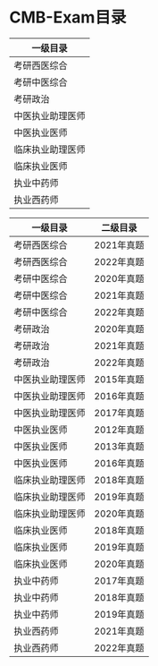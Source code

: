 # CMB-Exam目录

| 一级目录         |
| ---------------- |
| 考研西医综合     |
| 考研中医综合     |
| 考研政治         |
| 中医执业助理医师 |
| 中医执业医师     |
| 临床执业助理医师 |
| 临床执业医师     |
| 执业中药师       |
| 执业西药师       |



| 一级目录         | 二级目录   |
| ---------------- | ---------- |
| 考研西医综合     | 2021年真题 |
| 考研西医综合     | 2022年真题 |
| 考研中医综合     | 2020年真题 |
| 考研中医综合     | 2021年真题 |
| 考研中医综合     | 2022年真题 |
| 考研政治         | 2020年真题 |
| 考研政治         | 2021年真题 |
| 考研政治         | 2022年真题 |
| 中医执业助理医师 | 2015年真题 |
| 中医执业助理医师 | 2016年真题 |
| 中医执业助理医师 | 2017年真题 |
| 中医执业医师     | 2012年真题 |
| 中医执业医师     | 2013年真题 |
| 中医执业医师     | 2016年真题 |
| 临床执业助理医师 | 2018年真题 |
| 临床执业助理医师 | 2019年真题 |
| 临床执业助理医师 | 2020年真题 |
| 临床执业医师     | 2018年真题 |
| 临床执业医师     | 2019年真题 |
| 临床执业医师     | 2020年真题 |
| 执业中药师       | 2017年真题 |
| 执业中药师       | 2018年真题 |
| 执业中药师       | 2019年真题 |
| 执业西药师       | 2021年真题 |
| 执业西药师       | 2022年真题 |
